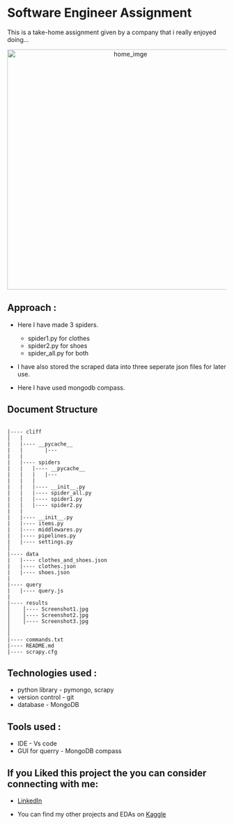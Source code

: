 # Software Engineer Assignment


This is a take-home assignment given by a company that i really enjoyed doing...

<p align = 'center' >
    <img alt = 'home_imge' width = 550px src = 'results/scraping.gif'>
</p>

## Approach : 

* Here I have made 3 spiders. 
    * spider1.py for clothes 
    * spider2.py for shoes
    * spider_all.py for both

* I have also stored the scraped data into three seperate json files for later use.

* Here I have used mongodb compass.



## Document Structure 

```

|---- cliff
│   |
|   |---- __pycache__ 
|   |       |---
|   |
|   |---- spiders
|   |   |---- __pycache__
|   |   |   |---
|   |   |
|   |   |---- __init__.py
|   |   |---- spider_all.py
|   |   |---- spider1.py
|   |   |---- spider2.py
|   |
|   |---- __init__.py
|   |---- items.py
|   |---- middlewares.py
|   |---- pipelines.py
|   |---- settings.py
│
|---- data
|   |---- clothes_and_shoes.json
|   |---- clothes.json
|   |---- shoes.json
|
|---- query
|   |---- query.js
|
|---- results
│    │---- Screenshot1.jpg
│    │---- Screenshot2.jpg
│    │---- Screenshot3.jpg
│      
│   
|---- commands.txt
|---- README.md
|---- scrapy.cfg

```

## Technologies used : 

* python library - pymongo, scrapy 
* version control - git 
* database - MongoDB

## Tools used : 
* IDE - Vs code 
* GUI for querry - MongoDB compass

## If you Liked this project the you can consider connecting with me:
* [LinkedIn](https://www.linkedin.com/in/soumyadip-ghorai/) 

* You can find my other projects and EDAs on [Kaggle](https://www.kaggle.com/soumyadipghorai)
